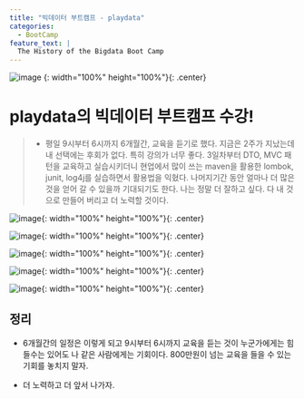 ```yaml
---
title: "빅데이터 부트캠프 - playdata"
categories:
  - BootCamp
feature_text: |
  The History of the Bigdata Boot Camp
---
```


![image](https://user-images.githubusercontent.com/26592315/149609973-48e6ed9a-9eec-4f56-8021-27784be4e9f6.png)
{: width="100%" height="100%"}{: .center}

# playdata의 빅데이터 부트캠프 수강!

> - 평일 9시부터 6시까지 6개월간, 교육을 듣기로 했다.
>   지금은 2주가 지났는데 내 선택에는 후회가 없다.
>   특히 강의가 너무 좋다. 3일차부터 DTO, MVC 패턴을 교육하고 실습시키더니
>   현업에서 많이 쓰는 maven을 활용한 lombok, junit, log4j를 실습하면서 활용법을 익혔다. 나머지기간 동안 얼마나 더 많은 것을 얻어 갈 수 있을까 기대되기도 한다.
>   나는 정말 더 잘하고 싶다. 다 내 것으로 만들어 버리고 더 노력할 것이다.

![image](https://user-images.githubusercontent.com/26592315/149609723-09fb9fad-697c-4483-8d11-1a55ff67ba08.png){: width="100%" height="100%"}{: .center}

![image](https://user-images.githubusercontent.com/26592315/149609780-d9125e7c-3598-4e36-8fe7-c49b32971c3a.png){: width="100%" height="100%"}{: .center}

![image](https://user-images.githubusercontent.com/26592315/149609792-eeaf2ab7-a2ad-4348-af8f-2455161f2e79.png){: width="100%" height="100%"}{: .center}

![image](https://user-images.githubusercontent.com/26592315/149609799-a26c74b8-fc73-44f3-9a23-2365dac56ab5.png){: width="100%" height="100%"}{: .center}

![image](https://user-images.githubusercontent.com/26592315/149609804-56e27ec4-97d2-4e01-971c-fe199bf8f8ab.png){: width="100%" height="100%"}{: .center}

## 정리

- 6개월간의 일정은 이렇게 되고 9시부터 6시까지 교육을 듣는 것이 누군가에게는 힘들수는 있어도 나 같은 사람에게는 기회이다. 800만원이 넘는 교육을 들을 수 있는 기회를 놓치지 말자.

- 더 노력하고 더 앞서 나가자.
